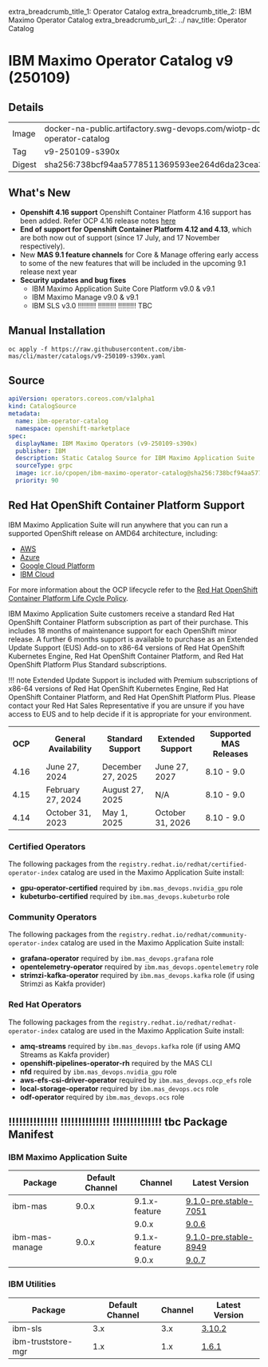 extra_breadcrumb_title_1: Operator Catalog
extra_breadcrumb_title_2: IBM Maximo Operator Catalog
extra_breadcrumb_url_2: ../
nav_title: Operator Catalog

IBM Maximo Operator Catalog v9 (250109)
===============================================================================

Details
-------------------------------------------------------------------------------
<table>
  <tr><td>Image</td><td>docker-na-public.artifactory.swg-devops.com/wiotp-docker-local/cpopen/ibm-maximo-operator-catalog</tr></tr>
  <tr><td>Tag</td><td>v9-250109-s390x</tr></tr>
  <tr><td>Digest</td><td>sha256:738bcf94aa5778511369593ee264d6da23cea3464be87ca599763a808e814c0d</tr></tr>
</table>


What's New
-------------------------------------------------------------------------------
- **Openshift 4.16 support** Openshift Container Platform 4.16 support has been added. Refer OCP 4.16 release notes [here](https://docs.openshift.com/container-platform/4.16/release_notes/ocp-4-16-release-notes.html)
- **End of support for Openshift Container Platform 4.12 and 4.13**, which are both now out of support (since 17 July, and 17 November respectively).
- New **MAS 9.1 feature channels** for Core & Manage offering early access to some of the new features that will be included in the upcoming 9.1 release next year
- **Security updates and bug fixes**
    - IBM Maximo Application Suite Core Platform v9.0 & v9.1
    - IBM Maximo Manage v9.0 & v9.1
    - IBM SLS v3.0
    !!!!!!!!!
    !!!!!!!!!
    !!!!!!!!! TBC


Manual Installation
-------------------------------------------------------------------------------
`oc apply -f https://raw.githubusercontent.com/ibm-mas/cli/master/catalogs/v9-250109-s390x.yaml`


Source
-------------------------------------------------------------------------------
```yaml
apiVersion: operators.coreos.com/v1alpha1
kind: CatalogSource
metadata:
  name: ibm-operator-catalog
  namespace: openshift-marketplace
spec:
  displayName: IBM Maximo Operators (v9-250109-s390x)
  publisher: IBM
  description: Static Catalog Source for IBM Maximo Application Suite
  sourceType: grpc
  image: icr.io/cpopen/ibm-maximo-operator-catalog@sha256:738bcf94aa5778511369593ee264d6da23cea3464be87ca599763a808e814c0d
  priority: 90
```


Red Hat OpenShift Container Platform Support
-------------------------------------------------------------------------------
IBM Maximo Application Suite will run anywhere that you can run a supported OpenShift release on AMD64 architecture, including:

- [AWS](https://aws.amazon.com/rosa/)
- [Azure](https://azure.microsoft.com/en-gb/services/openshift/)
- [Google Cloud Platform](https://cloud.google.com/architecture/partners/openshift-on-gcp)
- [IBM Cloud](https://www.ibm.com/cloud/openshift)

For more information about the OCP lifecycle refer to the [Red Hat OpenShift Container Platform Life Cycle Policy](https://access.redhat.com/support/policy/updates/openshift/).

IBM Maximo Application Suite customers receive a standard Red Hat OpenShift Container Platform subscription as part of their purchase. This includes 18 months of maintenance support for each OpenShift minor release.  A further 6 months support is available to purchase as an Extended Update Support (EUS) Add-on to x86-64 versions of Red Hat OpenShift Kubernetes Engine, Red Hat OpenShift Container Platform, and Red Hat OpenShift Platform Plus Standard subscriptions.

!!! note
    Extended Update Support is included with Premium subscriptions of x86-64 versions of Red Hat OpenShift Kubernetes Engine, Red Hat OpenShift Container Platform, and Red Hat OpenShift Platform Plus. Please contact your Red Hat Sales Representative if you are unsure if you have access to EUS and to help decide if it is appropriate for your environment.

<table class="compatabilityMatrix">
  <tr>
    <th>OCP</th><td rowspan="4" class="spacer"></td>
    <th>General Availability</th>
    <th>Standard Support</th>
    <th>Extended Support</th>
    <th>Supported MAS Releases</th>
  </tr>
  <tr>
    <td class="firstColumn">4.16</td>
    <td>June 27, 2024</td>
    <td>December 27, 2025</td>
    <td>June 27, 2027</td>
    <td>8.10 - 9.0</td>
  </tr>
  <tr>
    <td class="firstColumn">4.15</td>
    <td>February 27, 2024</td>
    <td>August 27, 2025</td>
    <td>N/A</td>
    <td>8.10 - 9.0</td>
  </tr>
  <tr>
    <td class="firstColumn">4.14</td>
    <td>October 31, 2023</td>
    <td>May 1, 2025</td>
    <td>October 31, 2026</td>
    <td>8.10 - 9.0</td>
  </tr>
</table>


### Certified Operators
The following packages from the `registry.redhat.io/redhat/certified-operator-index` catalog are used in the Maximo Application Suite install:

- **gpu-operator-certified** required by `ibm.mas_devops.nvidia_gpu` role
- **kubeturbo-certified** required by `ibm.mas_devops.kubeturbo` role


### Community Operators
The following packages from the `registry.redhat.io/redhat/community-operator-index` catalog are used in the Maximo Application Suite install:

- **grafana-operator** required by `ibm.mas_devops.grafana` role
- **opentelemetry-operator** required by `ibm.mas_devops.opentelemetry` role
- **strimzi-kafka-operator** required by `ibm.mas_devops.kafka` role (if using Strimzi as Kakfa provider)


### Red Hat Operators
The following packages from the `registry.redhat.io/redhat/redhat-operator-index` catalog are used in the Maximo Application Suite install:

- **amq-streams** required by `ibm.mas_devops.kafka` role (if using AMQ Streams as Kakfa provider)
- **openshift-pipelines-operator-rh** required by the MAS CLI
- **nfd** required by `ibm.mas_devops.nvidia_gpu` role
- **aws-efs-csi-driver-operator**  required by `ibm.mas_devops.ocp_efs` role
- **local-storage-operator**  required by `ibm.mas_devops.ocs` role
- **odf-operator**  required by `ibm.mas_devops.ocs` role

!!!!!!!!!!!!!!
!!!!!!!!!!!!!!
!!!!!!!!!!!!!!
tbc
Package Manifest
-------------------------------------------------------------------------------

### IBM Maximo Application Suite
| Package        | Default Channel   | Channel       | Latest Version                                                            |
|----------------|-------------------|---------------|---------------------------------------------------------------------------|
| ibm-mas        | 9.0.x             | 9.1.x-feature | [9.1.0-pre.stable-7051](packages/ibm-mas/9.1.0-pre.stable-7051.md)        |
|                |                   | 9.0.x         | [9.0.6](packages/ibm-mas/9.0.6.md)                                        |
| ibm-mas-manage | 9.0.x             | 9.1.x-feature | [9.1.0-pre.stable-8949](packages/ibm-mas-manage/9.1.0-pre.stable-8949.md) |
|                |                   | 9.0.x         | [9.0.7](packages/ibm-mas-manage/9.0.7.md)                                 |

### IBM Utilities
| Package            | Default Channel   | Channel   | Latest Version                                |
|--------------------|-------------------|-----------|-----------------------------------------------|
| ibm-sls            | 3.x               | 3.x       | [3.10.2](packages/ibm-sls/3.10.2.md)          |
| ibm-truststore-mgr | 1.x               | 1.x       | [1.6.1](packages/ibm-truststore-mgr/1.6.1.md) |
